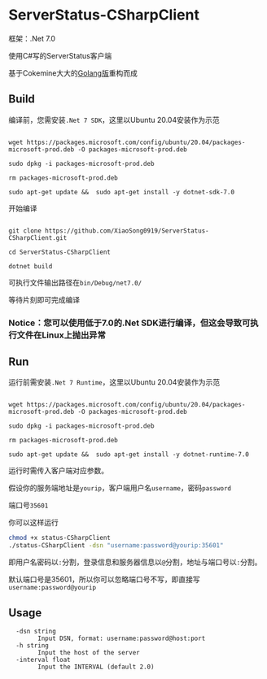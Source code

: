 # ServerStatus-CSharpClient

框架：.Net 7.0

使用C#写的ServerStatus客户端

基于Cokemine大大的[Golang版](https://github.com/cokemine/ServerStatus-goclient)重构而成

## Build

编译前，您需安装`.Net 7 SDK`，这里以Ubuntu 20.04安装作为示范

```

wget https://packages.microsoft.com/config/ubuntu/20.04/packages-microsoft-prod.deb -O packages-microsoft-prod.deb

sudo dpkg -i packages-microsoft-prod.deb

rm packages-microsoft-prod.deb

sudo apt-get update &&  sudo apt-get install -y dotnet-sdk-7.0

```

开始编译

```

git clone https://github.com/XiaoSong0919/ServerStatus-CSharpClient.git

cd ServerStatus-CSharpClient

dotnet build

```

可执行文件输出路径在`bin/Debug/net7.0/`

等待片刻即可完成编译

### Notice：您可以使用低于7.0的.Net SDK进行编译，但这会导致可执行文件在Linux上抛出异常

## Run

运行前需安装`.Net 7 Runtime`，这里以Ubuntu 20.04安装作为示范

```

wget https://packages.microsoft.com/config/ubuntu/20.04/packages-microsoft-prod.deb -O packages-microsoft-prod.deb

sudo dpkg -i packages-microsoft-prod.deb

rm packages-microsoft-prod.deb

sudo apt-get update &&  sudo apt-get install -y dotnet-runtime-7.0

```

运行时需传入客户端对应参数。

假设你的服务端地址是`yourip`，客户端用户名`username`，密码`password`

端口号`35601`

你可以这样运行

```bash
chmod +x status-CSharpClient
./status-CSharpClient -dsn "username:password@yourip:35601"
```

即用户名密码以`:`分割，登录信息和服务器信息以`@`分割，地址与端口号以`:`分割。

默认端口号是35601，所以你可以忽略端口号不写，即直接写`username:password@yourip`

## Usage

```
  -dsn string
        Input DSN, format: username:password@host:port
  -h string
        Input the host of the server
  -interval float
        Input the INTERVAL (default 2.0)
  
```




